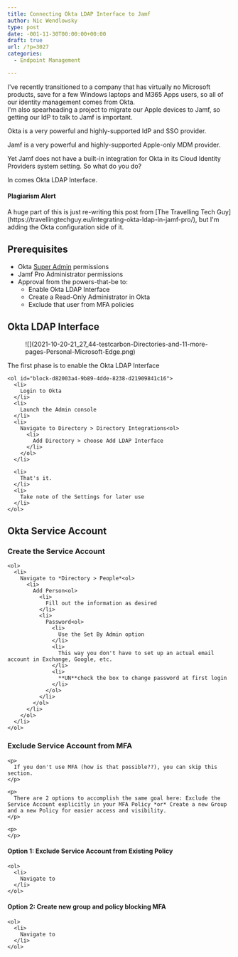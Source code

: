 ```yaml
---
title: Connecting Okta LDAP Interface to Jamf
author: Nic Wendlowsky
type: post
date: -001-11-30T00:00:00+00:00
draft: true
url: /?p=3027
categories:
  - Endpoint Management

---
```

I've recently transitioned to a company that has virtually no Microsoft products, save for a few Windows laptops and M365 Apps users, so all of our identity management comes from Okta.  
I'm also spearheading a project to migrate our Apple devices to Jamf, so getting our IdP to talk to Jamf is important.

Okta is a very powerful and highly-supported IdP and SSO provider.

Jamf is a very powerful and highly-supported Apple-only MDM provider.

Yet Jamf does not have a built-in integration for Okta in its Cloud Identity Providers system setting. So what do you do?

In comes Okta LDAP Interface.

<div class="wp-block-uagb-inline-notice uagb-inline_notice__outer-wrap uagb-inline_notice__align-left uagb-block-5be48def">
  <h4 class="uagb-notice-title">
    Plagiarism Alert
  </h4>
  
  <div class="uagb-notice-text">
    <p>
      A huge part of this is just re-writing this post from [The Travelling Tech Guy](https://travellingtechguy.eu/integrating-okta-ldap-in-jamf-pro/), but I'm adding the Okta configuration side of it.
    </p>
  </div>
</div>

## Prerequisites

  * Okta [Super Admin](https://help.okta.com/en/prod/Content/Topics/Security/administrators-admin-comparison.htm) permissions
  * Jamf Pro Administrator permissions
  * Approval from the powers-that-be to:
      * Enable Okta LDAP Interface
      * Create a Read-Only Administrator in Okta
      * Exclude that user from MFA policies

## Okta LDAP Interface

<div class="wp-block-media-text alignwide has-media-on-the-right is-stacked-on-mobile is-vertically-aligned-top" style="grid-template-columns:auto 34%">
  <figure class="wp-block-media-text__media">![](2021-10-20-21_27_44-testcarbon-Directories-and-11-more-pages-Personal-Microsoft​-Edge.png)</figure>
  
  <div class="wp-block-media-text__content">
    <p>
      The first phase is to enable the Okta LDAP Interface
    </p>
    
    <ol id="block-d82003a4-9b89-4dde-8238-d21909841c16">
      <li>
        Login to Okta
      </li>
      <li>
        Launch the Admin console
      </li>
      <li>
        Navigate to Directory > Directory Integrations<ol>
          <li>
            Add Directory > choose Add LDAP Interface
          </li>
        </ol>
      </li>
      
      <li>
        That's it.
      </li>
      <li>
        Take note of the Settings for later use
      </li>
    </ol>
  </div>
</div>

## Okta Service Account

<div class="wp-block-media-text alignwide has-media-on-the-right is-stacked-on-mobile">
  <figure class="wp-block-media-text__media"></figure>
  
  <div class="wp-block-media-text__content">
    <h3>
      Create the Service Account
    </h3>
    
    <ol>
      <li>
        Navigate to *Directory > People*<ol>
          <li>
            Add Person<ol>
              <li>
                Fill out the information as desired
              </li>
              <li>
                Password<ol>
                  <li>
                    Use the Set By Admin option
                  </li>
                  <li>
                    This way you don't have to set up an actual email account in Exchange, Google, etc.
                  </li>
                  <li>
                    **UN**check the box to change password at first login
                  </li>
                </ol>
              </li>
            </ol>
          </li>
        </ol>
      </li>
    </ol>
  </div>
</div>

<div class="wp-block-media-text alignwide has-media-on-the-right is-stacked-on-mobile">
  <figure class="wp-block-media-text__media"></figure>
  
  <div class="wp-block-media-text__content">
    <h3>
      Exclude Service Account from MFA
    </h3>
    
    <p>
      If you don't use MFA (how is that possible??), you can skip this section.
    </p>
    
    <p>
      There are 2 options to accomplish the same goal here: Exclude the Service Account explicitly in your MFA Policy *or* Create a new Group and a new Policy for easier access and visibility.
    </p>
    
    <p>
    </p>
  </div>
</div>

<div class="wp-block-media-text alignwide has-media-on-the-right is-stacked-on-mobile">
  <figure class="wp-block-media-text__media"></figure>
  
  <div class="wp-block-media-text__content">
    <h4>
      Option 1: Exclude Service Account from Existing Policy
    </h4>
    
    <ol>
      <li>
        Navigate to
      </li>
    </ol>
  </div>
</div>

<div class="wp-block-media-text alignwide has-media-on-the-right is-stacked-on-mobile">
  <figure class="wp-block-media-text__media"></figure>
  
  <div class="wp-block-media-text__content">
    <h4>
      Option 2: Create new group and policy blocking MFA
    </h4>
    
    <ol>
      <li>
        Navigate to
      </li>
    </ol>
  </div>
</div>
